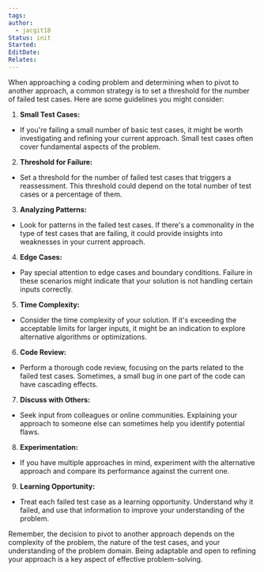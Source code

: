```yaml
---
tags: 
author:
  - jacgit18
Status: init
Started: 
EditDate: 
Relates:
---
```

When approaching a coding problem and determining when to pivot to another approach, a common strategy is to set a threshold for the number of failed test cases. Here are some guidelines you might consider:  
  
1. **Small Test Cases:**  
- If you're failing a small number of basic test cases, it might be worth investigating and refining your current approach. Small test cases often cover fundamental aspects of the problem.  
  
2. **Threshold for Failure:**  
- Set a threshold for the number of failed test cases that triggers a reassessment. This threshold could depend on the total number of test cases or a percentage of them.  
  
3. **Analyzing Patterns:**  
- Look for patterns in the failed test cases. If there's a commonality in the type of test cases that are failing, it could provide insights into weaknesses in your current approach.  
  
4. **Edge Cases:**  
- Pay special attention to edge cases and boundary conditions. Failure in these scenarios might indicate that your solution is not handling certain inputs correctly.  
  
5. **Time Complexity:**  
- Consider the time complexity of your solution. If it's exceeding the acceptable limits for larger inputs, it might be an indication to explore alternative algorithms or optimizations.  
  
6. **Code Review:**  
- Perform a thorough code review, focusing on the parts related to the failed test cases. Sometimes, a small bug in one part of the code can have cascading effects.  
  
7. **Discuss with Others:**  
- Seek input from colleagues or online communities. Explaining your approach to someone else can sometimes help you identify potential flaws.  
  
8. **Experimentation:**  
- If you have multiple approaches in mind, experiment with the alternative approach and compare its performance against the current one.  
  
9. **Learning Opportunity:**  
- Treat each failed test case as a learning opportunity. Understand why it failed, and use that information to improve your understanding of the problem.  
  
Remember, the decision to pivot to another approach depends on the complexity of the problem, the nature of the test cases, and your understanding of the problem domain. Being adaptable and open to refining your approach is a key aspect of effective problem-solving.